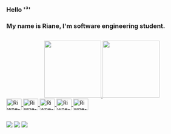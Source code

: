 ### Hello '³'
### My name is Riane, I'm software engineering student.
##

<div align="center">
  <a href="https://github.com/Riwne">
  <img height="150em" src="https://github-readme-stats.vercel.app/api?username=Riwne&show_icons=true&theme=github_dark&include_all_commits=true&count_private=true"/>
  <img height="150em" src="https://github-readme-stats.vercel.app/api/top-langs/?username=Riwne&layout=compact&langs_count=7&theme=github_dark"/>
</div>


<img align="center" alt="Riwne-Js" height="30" width="40" src="https://cdn.jsdelivr.net/gh/devicons/devicon/icons/c/c-plain.svg" />       
<img align="center" alt="Riwne-Js" height="30" width="40" src="https://cdn.jsdelivr.net/gh/devicons/devicon/icons/python/python-original.svg" />   
<img align="center" alt="Riwne-Js" height="30" width="40" src="https://cdn.jsdelivr.net/gh/devicons/devicon/icons/java/java-original-wordmark.svg" />
<img align="center" alt="Riwne-Js" height="30" width="40" src="https://cdn.jsdelivr.net/gh/devicons/devicon/icons/figma/figma-original.svg" />
<img align="center" alt="Riwne-Js" height="30" width="40" src="https://cdn.jsdelivr.net/gh/devicons/devicon/icons/canva/canva-original.svg" />

##

<div>
  <a href = "mailto:rianecarlagomes@gmail.com"><img src="https://img.shields.io/badge/-Gmail-%23333?style=for-the-badge&logo=gmail&logoColor=white" target="_blank"></a>
  <a href="https://www.linkedin.com/in/riane-carla-b688a8206/" target="_blank"><img src="https://img.shields.io/badge/-LinkedIn-%230077B5?style=for-the-badge&logo=linkedin&logoColor=white" target="_blank"></a> 
  <a href="https://github.com/Riwne" target="_blank"><img src="https://img.shields.io/badge/GitHub-100000?style=for-the-badge&logo=github&logoColor=white" target="_blank"></a>
</div>
